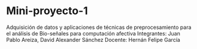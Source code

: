 # Mini-proyecto-1
 Adquisición de datos y aplicaciones de técnicas de preprocesamiento para el análisis de Bio-señales para computación afectiva
Integrantes: Juan Pablo Areiza, David Alexander Sánchez
Docente: Hernán Felipe García
